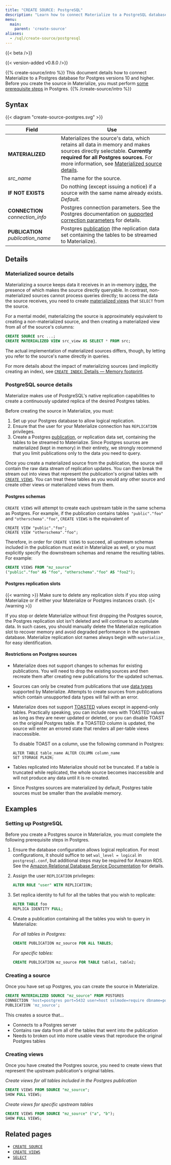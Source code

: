 ```yaml
---
title: "CREATE SOURCE: PostgreSQL"
description: "Learn how to connect Materialize to a PostgreSQL database."
menu:
  main:
    parent: 'create-source'
aliases:
  - /sql/create-source/postgresql
---
```


{{< beta />}}

{{< version-added v0.8.0 />}}

{{% create-source/intro %}}
This document details how to connect Materialize to a Postgres database for Postgres versions 10 and higher. Before you create the source in Materialize, you must perform [some prerequisite steps](#postgresql-source-details) in Postgres.
{{% /create-source/intro %}}

## Syntax

{{< diagram "create-source-postgres.svg" >}}

Field | Use
------|-----
**MATERIALIZED** | Materializes the source's data, which retains all data in memory and makes sources directly selectable. **Currently required for all Postgres sources.** For more information, see [Materialized source details](#materialized-source-details).
_src_name_  | The name for the source.
**IF NOT EXISTS**  | Do nothing (except issuing a notice) if a source with the same name already exists. _Default._
**CONNECTION** _connection_info_ | Postgres connection parameters. See the Postgres documentation on [supported correction parameters](https://www.postgresql.org/docs/current/libpq-connect.html#LIBPQ-PARAMKEYWORDS) for details.
**PUBLICATION** _publication_name_ | Postgres [publication](https://www.postgresql.org/docs/current/logical-replication-publication.html) (the replication data set containing the tables to be streamed to Materialize).

## Details

### Materialized source details

Materializing a source keeps data it receives in an in-memory
[index](/overview/api-components/#indexes), the presence of which makes the
source directly queryable. In contrast, non-materialized sources cannot process
queries directly; to access the data the source receives, you need to create
[materialized views](/sql/create-materialized-view) that `SELECT` from the
source.

For a mental model, materializing the source is approximately equivalent to
creating a non-materialized source, and then creating a materialized view from
all of the source's columns:

```sql
CREATE SOURCE src ...;
CREATE MATERIALIZED VIEW src_view AS SELECT * FROM src;
```

The actual implementation of materialized sources differs, though, by letting
you refer to the source's name directly in queries.

For more details about the impact of materializing sources (and implicitly
creating an index), see [`CREATE INDEX`: Details &mdash; Memory
footprint](/sql/create-index/#memory-footprint).

### PostgreSQL source details

Materialize makes use of PostgreSQL's native replication capabilities to create a continuously updated replica of the desired Postgres tables.

Before creating the source in Materialize, you must:

1. Set up your Postgres database to allow logical replication.
2. Ensure that the user for your Materialize connection has `REPLICATION` privileges.
3. Create a Postgres [publication](https://www.postgresql.org/docs/current/logical-replication-publication.html), or replication data set, containing the tables to be streamed to Materialize. Since Postgres sources are materialized (kept in memory) in their entirety, we strongly recommend that you limit publications only to the data you need to query.

Once you create a materialized source from the publication, the source will contain the raw data stream of replication updates. You can then break the stream out into views that represent the publication's original tables with [`CREATE VIEWS`](/sql/create-views/). You can treat these tables as you would any other source and create other views or materialized views from them.

#### Postgres schemas

`CREATE VIEWS` will attempt to create each upstream table in the same schema as Postgres. For example, if the publication contains tables` "public"."foo"` and `"otherschema"."foo"`, `CREATE VIEWS` is the equivalent of

```
CREATE VIEW "public"."foo";
CREATE VIEW "otherschema"."foo";
```

Therefore, in order for `CREATE VIEWS` to succeed, all upstream schemas included in the publication must exist in Materialize as well, or you must explicitly specify the downstream schemas and rename the resulting tables. For example:

```sql
CREATE VIEWS FROM "mz_source"
("public"."foo" AS "foo", "otherschema"."foo" AS "foo2");
```
#### Postgres replication slots

{{< warning >}}
Make sure to delete any replication slots if you stop using Materialize or if either your Materialize or Postgres instances crash.
{{< /warning >}}

If you stop or delete Materialize without first dropping the Postgres source, the Postgres replication slot isn't deleted and will continue to accumulate data. In such cases, you should manually delete the Materialize replication slot to recover memory and avoid degraded performance in the upstream database. Materialize replication slot names always begin with `materialize_` for easy identification.

#### Restrictions on Postgres sources

- Materialize does not support changes to schemas for existing publications. You will need to drop the existing sources and then recreate them after creating new publications for the updated schemas.
- Sources can only be created from publications that use [data types](/sql/types/) supported by Materialize. Attempts to create sources from publications which contain unsupported data types will fail with an error.
- Materialize does not support [TOASTED](https://www.postgresql.org/docs/current/storage-toast.html) values except in append-only tables. Practically speaking, you can include rows with TOASTED values as long as they are never updated or deleted, or you can disable TOAST on the original Postgres table. If a TOASTED column is updated, the source will enter an errored state that renders all per-table views inaccessible.

  To disable TOAST on a column, use the following command in Postgres:
  ```
  ALTER TABLE table_name ALTER COLUMN column_name
  SET STORAGE PLAIN;
  ```
- Tables replicated into Materialize should not be truncated. If a table is truncated while replicated, the whole source becomes inaccessible and will not produce any data until it is re-created.
- Since Postgres sources are materialized by default, Postgres table sources must be smaller than the available memory.

## Examples

### Setting up PostgreSQL

Before you create a Postgres source in Materialize, you must complete the following prerequisite steps in Postgres.

1. Ensure the database configuration allows logical replication. For most configurations, it should suffice to set `wal_level = logical` in `postgresql.conf`, but additional steps may be required for Amazon RDS. See the [Amazon Relational Database Service Documentation](https://docs.aws.amazon.com/AmazonRDS/latest/UserGuide/CHAP_PostgreSQL.html#PostgreSQL.Concepts.General.FeatureSupport.LogicalReplication) for details.

2. Assign the user `REPLICATION` privileges:
    ```sql
    ALTER ROLE "user" WITH REPLICATION;
    ```
3. Set replica identity to full for all the tables that you wish to replicate:
    ```sql
    ALTER TABLE foo
    REPLICA IDENTITY FULL;
    ```
4. Create a publication containing all the tables you wish to query in Materialize:

    *For all tables in Postgres:*
    ```sql
    CREATE PUBLICATION mz_source FOR ALL TABLES;
    ```

    *For specific tables:*
    ```sql
    CREATE PUBLICATION mz_source FOR TABLE table1, table2;
    ```

### Creating a source

Once you have set up Postgres, you can create the source in Materialize.

```sql
CREATE MATERIALIZED SOURCE "mz_source" FROM POSTGRES
CONNECTION 'host=postgres port=5432 user=host sslmode=require dbname=postgres'
PUBLICATION 'mz_source';
```

This creates a source that...

- Connects to a Postgres server
- Contains raw data from all of the tables that went into the publication
- Needs to broken out into more usable views that reproduce the original Postgres tables

### Creating views

Once you have created the Postgres source, you need to create views that represent the upstream publication's original tables.

*Create views for all tables included in the Postgres publication*

```sql
CREATE VIEWS FROM SOURCE "mz_source";
SHOW FULL VIEWS;
```

*Create views for specific upstream tables*

```sql
CREATE VIEWS FROM SOURCE "mz_source" ("a", "b");
SHOW FULL VIEWS;
```
## Related pages

- [`CREATE SOURCE`](../)
- [`CREATE VIEWS`](../../create-views)
- [`SELECT`](../../select)
